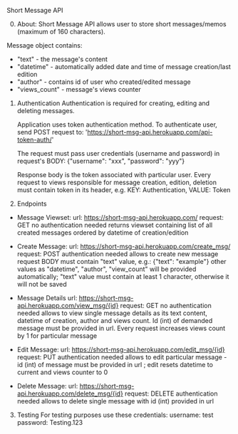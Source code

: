 Short Message API

0. About: Short Message API allows user to store short messages/memos (maximum of 160 characters).

Message object contains: 
- "text" - the message's content
- "datetime" - automatically added date and time of message creation/last edition
- "author" - contains id of user who created/edited message
- "views_count" - message's views counter

1. Authentication
   Authentication is required for creating, editing and deleting messages.
   
   Application uses token authentication method. 
   To authenticate user, send POST request to: 
   'https://short-msg-api.herokuapp.com/api-token-auth/'
   
   The request must pass user credentials (username and password) in request's BODY:
   {"username": "xxx", "password": "yyy"}
   
   Response body is the token associated with particular user. Every request to views responsible for message creation, 
   edition, deletion must contain token in its header, e.g. KEY: Authentication, VALUE: Token <token>
   
2. Endpoints
- Message Viewset:
  url: https://short-msg-api.herokuapp.com/
  request: GET
  no authentication needed
  returns viewset containing list of all created messages ordered by datetime of creation/edition
  
- Create Message:
  url: https://short-msg-api.herokuapp.com/create_msg/
  request: POST
  authentication needed
  allows to create new message
  request BODY must contain "text" value, e.g.: {"text": "example"} other values as "datetime", "author", "view_count" 
  will be provided automatically; "text" value must contain at least 1 character, otherwise it will not be saved
  
- Message Details
  url: https://short-msg-api.herokuapp.com/view_msg/{id}
  request: GET
  no authentication needed
  allows to view single message details as its text content, datetime of creation, author and views count. Id (int) of 
  demanded message must be provided in url. Every request increases views count by 1 for particular message
  
- Edit Message:
  url: https://short-msg-api.herokuapp.com/edit_msg/{id}
  request: PUT
  authentication needed
  allows to edit particular message - id (int) of message must be provided in url ; edit resets datetime to current and 
  views counter to 0
  
- Delete Message:
  url: https://short-msg-api.herokuapp.com/delete_msg/{id}
  request: DELETE
  authentication needed
  allows to delete single message with id (int) provided in url

3. Testing
For testing purposes use these credentials:
   username: test
   password: Testing.123
